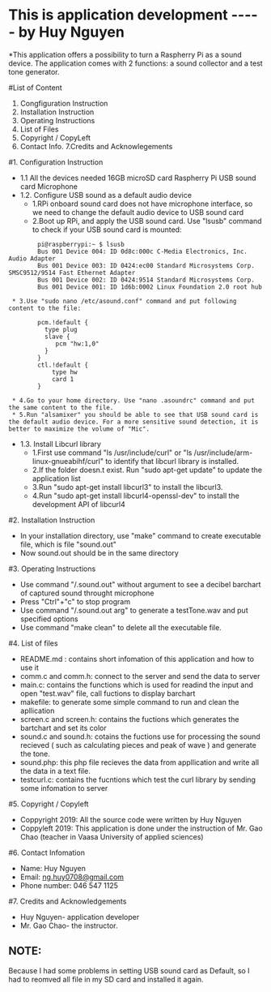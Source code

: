 # This is application development  ----- by Huy Nguyen

*This application offers a possibility to turn a Raspherry Pi as a sound
device. The application comes with 2 functions: a sound collector and a test tone generator.

#List of Content
   1. Congfiguration Instruction
   2. Installation Instruction
   3. Operating Instructions
   4. List of Files
   5. Copyright / CopyLeft
   6. Contact Info.
   7.Credits and Acknowlegements


#1. Configuration Instruction
  * 1.1 All the devices needed
     16GB microSD card 
     Raspherry Pi
     USB sound card
     Microphone
  * 1.2. Configure USB sound as a default audio device
     * 1.RPi onboard sound card does not have microphone interface, so we need to change the default audio device to USB sound card
     * 2.Boot up RPi, and apply the USB sound card. Use "lsusb" command to check if your USB sound card is mounted:
```
        pi@raspberrypi:~ $ lsusb
        Bus 001 Device 004: ID 0d8c:000c C-Media Electronics, Inc. Audio Adapter
        Bus 001 Device 003: ID 0424:ec00 Standard Microsystems Corp. SMSC9512/9514 Fast Ethernet Adapter
        Bus 001 Device 002: ID 0424:9514 Standard Microsystems Corp.
        Bus 001 Device 001: ID 1d6b:0002 Linux Foundation 2.0 root hub
```
     * 3.Use "sudo nano /etc/asound.conf" command and put following content to the file:
```
        pcm.!default {
          type plug
          slave {
             pcm "hw:1,0"
          }
        }
        ctl.!default {
            type hw
            card 1
        }
```
     * 4.Go to your home directory. Use "nano .asoundrc" command and put the same content to the file.
     * 5.Run "alsamixer" you should be able to see that USB sound card is the default audio device. For a more sensitive sound detection, it is better to maximize the volume of "Mic".
  * 1.3. Install Libcurl library
     * 1.First use command "ls /usr/include/curl" or "ls /usr/include/arm-linux-gnueabihf/curl" to identify that libcurl library is installed.
     * 2.If the folder doesn.t exist. Run "sudo apt-get update" to update the application list
     * 3.Run "sudo apt-get install libcurl3" to install the libcurl3.
     * 4.Run "sudo apt-get install libcurl4-openssl-dev" to install the development API of libcurl4

#2. Installation Instruction
  * In your installation directory, use "make" command to create executable file, which is file "sound.out"
  * Now sound.out should be in the same directory

#3. Operating Instructions
  * Use command "/.sound.out" without argument to see a decibel barchart of captured sound throught microphone
  * Press "Ctrl"+"c" to stop program
  * Use command "/.sound.out arg" to generate a testTone.wav  and put specified options
  * Use command "make clean" to delete all the executable file.

#4. List of files
  * README.md : contains short infomation of this application and how to use it
  * comm.c and comm.h: connect to the server and send the data to server
  * main.c: contains the functions which is used for readind the input and open "test.wav" file, call fuctions to display barchart
  * makefile: to generate some simple command to run and clean the apllication
  * screen.c and screen.h: contains the fuctions which generates the bartchart and set its color
  * sound.c and sound.h:  cotains the fuctions use for processing the sound recieved ( such as calculating pieces and peak of wave ) and generate the tone.
  * sound.php: this php file recieves the data from appllication and write all the data in a text file.
  * testcurl.c: contains the fucntions which test the curl library by sending some infomation to server

#5. Copyright / Copyleft
  * Coppyright 2019: All the source code were written  by Huy Nguyen
  * Coppyleft 2019: This application is done under the instruction of Mr. Gao Chao (teacher in Vaasa University of applied sciences)

#6. Contact Infomation 
  * Name:  Huy Nguyen
  * Email: ng.huy0708@gmail.com
  * Phone number: 046 547 1125

#7. Credits and Acknowledgements
  * Huy Nguyen- application developer
  * Mr. Gao Chao- the instructor.

## NOTE:
   Because I had some problems in setting USB sound card as Default, so I had to reomved all file in my SD card and installed it again.    
